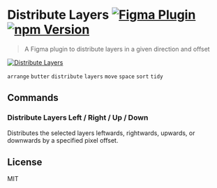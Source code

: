 # Distribute Layers [![Figma Plugin](https://badgen.net/badge/figma/Distribute%20Layers/yellow)](https://figma.com/c/plugin/767379264700569551/Distribute-Layers) [![npm Version](https://badgen.net/npm/v/figma-distribute-layers)](https://www.npmjs.com/package/figma-distribute-layers)

> A Figma plugin to distribute layers in a given direction and offset

[![Distribute Layers](https://raw.githubusercontent.com/yuanqing/figma-plugins/master/packages/figma-distribute-layers/media/cover.png)](https://figma.com/c/plugin/767379264700569551/Distribute-Layers)

`arrange` `butter` `distribute` `layers` `move` `space` `sort` `tidy`

## Commands

### Distribute Layers Left / Right / Up / Down

Distributes the selected layers leftwards, rightwards, upwards, or downwards by a specified pixel offset.

## License

MIT
